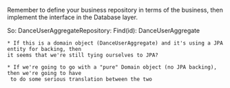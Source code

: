 Remember to define your business repository in terms of the business, then implement the
interface in the Database layer.

So: DanceUserAggregateRepository: Find(id): DanceUserAggregate

    * If this is a domain object (DanceUserAggregate) and it's using a JPA entity for backing, then
    it seems that we're still tying ourselves to JPA?

    * If we're going to go with a "pure" Domain object (no JPA backing), then we're going to have
     to do some serious translation between the two
